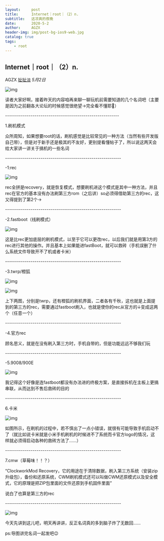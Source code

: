 ```yaml
---
layout:     post
title:      Internet｜root｜（2）n.
subtitle:   这凉爽的夜晚
date:       2020-5-2
author:     AGZX
header-img: img/post-bg-ios9-web.jpg
catalog: true
tags:
    - root
---
```


## Internet｜root｜（2）n.

AGZX [扯扯淡](javascript:void(0);) *5月2日*



![img](https://mmbiz.qpic.cn/mmbiz_jpg/tMsLbdfwxoPLn6qR6L6ibZWB0ia7tBqqFkLrRBtCBtkukFJCrkGeFVBhenh4uSfiaQlDv1CmoSrYlB0FyXia29BeIw/640?wx_fmt=jpeg&tp=webp&wxfrom=5&wx_lazy=1&wx_co=1)

读者大家好啊，接着昨天的内容咱再来聊一聊玩机前需要知道的几个名词吧（主要是因为之前翻各大论坛的时候感觉很绝望→完全看不懂耶🌝）



\----------------------------------------------------------

1.刷机模式



众所周知，如果想要root的话，刷机感觉是比较常见的一种方法（当然有些开发版自己带），但是对于新手还是极其的不友好，更别提看懂帖子了，所以说这两天会给大家讲一讲关于搞机的一些名词

\-----------------------------------------------------------

-1:rec



![img](https://mmbiz.qpic.cn/mmbiz_jpg/tMsLbdfwxoPLn6qR6L6ibZWB0ia7tBqqFkoX44PuB6Mz7pT3fbC829IK0QbXUaJFc4x6UKLvVlBEiclJIRic9sp2Mg/640?wx_fmt=jpeg&tp=webp&wxfrom=5&wx_lazy=1&wx_co=1)

rec全拼是recovery，就是恢复模式，想要刷机进这个模式是其中一种方法，并且rec在官方的基本没有办法刷第三方rom（之后讲）so必须得借助第三方的rec，这又得提到了第2个→

\-----------------------------------------------------------

-2.fastboot（线刷模式）



![img](https://mmbiz.qpic.cn/mmbiz_jpg/tMsLbdfwxoPLn6qR6L6ibZWB0ia7tBqqFkzSpZ13Hu8rJ7WA3eMDrnrIKkYZ7Vto2OrnbfBAZqKKg5sWJaia3vdaQ/640?wx_fmt=jpeg&tp=webp&wxfrom=5&wx_lazy=1&wx_co=1)

这是比rec更加底层的刷机模式，以至于它可以更改rec，以后我们就是用第3方的rec进行其他的操作。并且基本上如果能进fastBoot，就可以救砖（手机误删了什么系统文件导致开不了机或者卡米）

\-----------------------------------------------------------

-3.twrp/橙狐

![img](https://mmbiz.qpic.cn/mmbiz_jpg/tMsLbdfwxoPLn6qR6L6ibZWB0ia7tBqqFk9vVWMFhbbdQASHLX6l6z2mbn8SCib3Ead0ThF1qW5fut3fDgT5fjWFw/640?wx_fmt=jpeg&tp=webp&wxfrom=5&wx_lazy=1&wx_co=1)

![img](https://mmbiz.qpic.cn/mmbiz_jpg/tMsLbdfwxoPLn6qR6L6ibZWB0ia7tBqqFkWVGzcI3PcAjtMe5ZkUf4V5dIhpLwB6icJpZvamtR5wm0Iicpm6pR7H3g/640?wx_fmt=jpeg&tp=webp&wxfrom=5&wx_lazy=1&wx_co=1)

上下两图，分别是twrp，还有橙狐的刷机界面，二者各有千秋，这也就是上面提到的第三方的rec，需要通过fastboot刷入，也就是使你的rec从官方的↓变成这两个（任意一个）

\-----------------------------------------------------------

-4.官方rec

顾名思义，就是在没有刷入第三方时，手机自带的，但是功能远远不够我们玩

\-----------------------------------------------------------

-5.9008/900E



![img](https://mmbiz.qpic.cn/mmbiz_jpg/tMsLbdfwxoPLn6qR6L6ibZWB0ia7tBqqFkSsMMmLdkL14HEelGf9vUPNXGVo85cv3eNzm6Y9DSamEcDBP0FicFGEA/640?wx_fmt=jpeg&tp=webp&wxfrom=5&wx_lazy=1&wx_co=1)

我记得这个好像是连fastboot都没有办法进的终极方案，是直接拆机在主板上更搞串联，从而达到不售后救砖的目的

\-----------------------------------------------------------

6.卡米

![img](https://mmbiz.qpic.cn/mmbiz_jpg/tMsLbdfwxoPLn6qR6L6ibZWB0ia7tBqqFkTuaomgfHOFzPNUib5ic1QEw3L9SW6xRaYZXL7drZMic2H7dXxbVEtCNSg/640?wx_fmt=jpeg&tp=webp&wxfrom=5&wx_lazy=1&wx_co=1)

如图所示，在刷机的过程中，若不慎出了一点小错误，就很有可能导致手机启动不了（就比如说卡米就是小米手机刷机的时候进不了系统而卡官方logo的情况，这样就必须得启动各种的救砖方法了……）

\-----------------------------------------------------------

7.cmw（草莓味！！？）

“ClockworkMod Recovery，它的用途在于清除数据，刷入第三方系统（安装zip升级包），备份和还原系统，CWM刷机模式还可以叫做CWM还原模式以及安全模式，它的原理是把ZIP包里面的文件还原到手机固件里面”

说白了也算是第三方的rec

\-----------------------------------------------------------

![img](https://mmbiz.qpic.cn/mmbiz_jpg/tMsLbdfwxoPLn6qR6L6ibZWB0ia7tBqqFkLxUpvbAVncobs6Lbkwek41ia70NSU0R4bGNcqOGDLrkl4SvtZyPaCLg/640?wx_fmt=jpeg&tp=webp&wxfrom=5&wx_lazy=1&wx_co=1)

今天先讲到这儿吧，明天再讲讲，反正名词真的多到脑子炸了无数回……

ps:导图讲完名词一起发吧😉